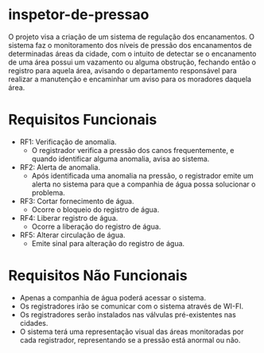 # inspetor-de-pressao
O projeto visa a criação de um sistema de regulação dos encanamentos. O sistema faz o monitoramento dos níveis de pressão dos encanamentos de determinadas áreas da cidade, com o intuito de detectar se o encanamento de uma área possui um vazamento ou alguma obstrução, fechando então o registro para aquela área, avisando o departamento responsável para realizar a manutenção e encaminhar um aviso para os moradores daquela área.


# Requisitos Funcionais
  - RF1: Verificação de anomalia.
     - O registrador verifica a pressão dos canos frequentemente, e quando identificar alguma anomalia, avisa ao sistema.
  - RF2: Alerta de anomalia.
     - Após identificada uma anomalia na pressão, o registrador emite um alerta no sistema para que a companhia de água possa solucionar o problema.
  - RF3: Cortar fornecimento de água.
     - Ocorre o bloqueio do registro de água.
  - RF4: Liberar registro de água.
     - Ocorre a liberação do registro de água.
  - RF5: Alterar circulação de água.
     - Emite sinal para alteração do registro de água.

# Requisitos Não Funcionais
  - Apenas a companhia de água poderá acessar o sistema.
  - Os registradores irão se comunicar com o sistema através de WI-FI.
  - Os registradores serão instalados nas válvulas pré-existentes nas cidades.
  - O sistema terá uma representação visual das áreas monitoradas por cada registrador, representando se a pressão está anormal ou não.
